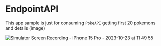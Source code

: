 
# EndpointAPI

This app sample is just for consuming `PokeAPI` getting first 20 pokemons and details (image)

![Simulator Screen Recording - iPhone 15 Pro - 2023-10-23 at 11 49 55](https://github.com/manuels-bts/SwiftUI-Sample-Projects/assets/116088500/8eb0b9c3-f475-437f-85e1-83192b7b92f3)
